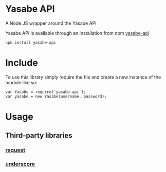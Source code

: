 # Yasabe API

A Node.JS wrapper around the Yasabe API

Yasabe API is available through an installation from npm
[yasabe-api](https://npmjs.org/package/yasabe-api)

```
npm install yasabe-api
```

# Include

To use this library simply require the file and create a new instance of the module like so:
```
var Yasabe = require('yasabe-api');
var yasabe = new Yasabe(username, password);
```

# Usage

## Third-party libraries

### [request](http://github.com/mikeal/request.git)
### [underscore](http://underscorejs.org)